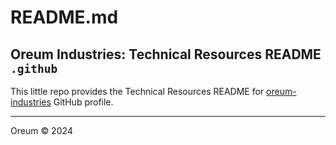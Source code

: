 # README.md

## Oreum Industries: Technical Resources README `.github`

This little repo provides the Technical Resources README for 
[oreum-industries](https://github.com/oreum-industries/) GitHub profile.

---
Oreum &copy; 2024
